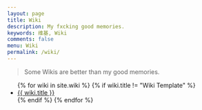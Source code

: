 ```yaml
---
layout: page
title: Wiki
description: My fxcking good memories.
keywords: 维基, Wiki
comments: false
menu: Wiki
permalink: /wiki/
---
```


> Some Wikis are better than my good memories.

<ul class="listing">
{% for wiki in site.wiki %}
{% if wiki.title != "Wiki Template" %}
<li class="listing-item"><a href="{{ wiki.url }}">{{ wiki.title }}</a></li>
{% endif %}
{% endfor %}
</ul>
